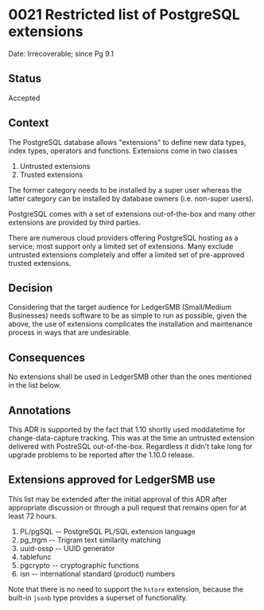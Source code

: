 # 0021 Restricted list of PostgreSQL extensions

Date: Irrecoverable; since Pg 9.1

## Status

Accepted

## Context

The PostgreSQL database allows "extensions" to define new data types,
index types, operators and functions.  Extensions come in two classes

 1. Untrusted extensions
 2. Trusted extensions

The former category needs to be installed by a super user whereas the
latter category can be installed by database owners (i.e. non-super users).

PostgreSQL comes with a set of extensions out-of-the-box and many other
extensions are provided by third parties.

There are numerous cloud providers offering PostgreSQL hosting as a service;
most support only a limited set of extensions.  Many exclude untrusted
extensions completely and offer a limited set of pre-approved trusted
extensions.

## Decision

Considering that the target audience for LedgerSMB (Small/Medium Businesses)
needs software to be as simple to run as possible, given the above, the use
of extensions complicates the installation and maintenance process in ways
that are undesirable.

## Consequences

No extensions shall be used in LedgerSMB other than the ones mentioned in
the list below.

## Annotations

This ADR is supported by the fact that 1.10 shortly used moddatetime for
change-data-capture tracking.  This was at the time an untrusted extension
delivered with PostreSQL out-of-the-box.  Regardless it didn't take long
for upgrade problems to be reported after the 1.10.0 release.

## Extensions approved for LedgerSMB use

This list may be extended after the initial approval of this ADR after
appropriate discussion or through a pull request that remains open for
at least 72 hours.

 1. PL/pgSQL -- PostgreSQL PL/SQL extension language
 2. pg_trgm -- Trigram text similarity matching
 3. uuid-ossp -- UUID generator
 4. tablefunc
 5. pgcrypto -- cryptographic functions
 6. isn -- international standard (product) numbers

Note that there is no need to support the `hstore` extension, because
the built-in `jsonb` type provides a superset of functionality.
